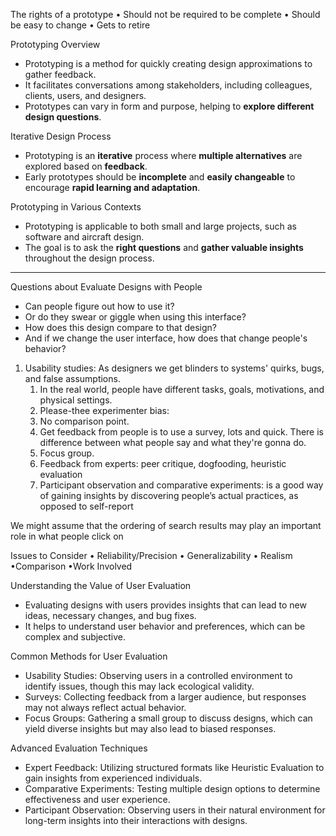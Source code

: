 
The rights of a prototype
• Should not be required to be complete
• Should be easy to change
• Gets to retire

Prototyping Overview
- Prototyping is a method for quickly creating design approximations to gather feedback.
- It facilitates conversations among stakeholders, including colleagues, clients, users, and designers.
- Prototypes can vary in form and purpose, helping to **explore different design questions**.

Iterative Design Process
- Prototyping is an **iterative** process where **multiple alternatives** are explored based on **feedback**.
- Early prototypes should be **incomplete** and **easily changeable** to encourage **rapid learning and adaptation**.

Prototyping in Various Contexts
- Prototyping is applicable to both small and large projects, such as software and aircraft design.
- The goal is to ask the **right questions** and **gather valuable insights** throughout the design process.

---
Questions about Evaluate Designs with People
- Can people figure out how to use it? 
- Or do they swear or giggle when using this interface? 
- How does this design compare to that design? 
- And if we change the user interface, how does that change people's behavior?

1. Usability studies: As designers we get blinders to systems' quirks, bugs, and false assumptions. 
	1. In the real world, people have different tasks, goals, motivations, and physical settings.
	2. Please-thee experimenter bias: 
	3. No comparison point.
	4. Get feedback from people is to use a survey, lots and quick. There is difference between what people say and what they're gonna do.
	5. Focus group.
	6. Feedback from experts: peer critique, dogfooding, heuristic evaluation
	7. Participant observation and comparative experiments: is a good way of gaining insights by discovering people’s actual practices, as opposed to self-report

We might assume that the ordering of search results may play an important role in what people click on

Issues to Consider
• Reliability/Precision
• Generalizability
• Realism
•Comparison
•Work Involved


Understanding the Value of User Evaluation
- Evaluating designs with users provides insights that can lead to new ideas, necessary changes, and bug fixes.
- It helps to understand user behavior and preferences, which can be complex and subjective.

Common Methods for User Evaluation
- Usability Studies: Observing users in a controlled environment to identify issues, though this may lack ecological validity.
- Surveys: Collecting feedback from a larger audience, but responses may not always reflect actual behavior.
- Focus Groups: Gathering a small group to discuss designs, which can yield diverse insights but may also lead to biased responses.

Advanced Evaluation Techniques

- Expert Feedback: Utilizing structured formats like Heuristic Evaluation to gain insights from experienced individuals.
- Comparative Experiments: Testing multiple design options to determine effectiveness and user experience.
- Participant Observation: Observing users in their natural environment for long-term insights into their interactions with designs.


